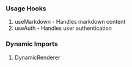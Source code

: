 ### Usage Hooks
1. useMarkdown - Handles markdown content
2. useAuth - Handles user authentication 

### Dynamic Imports
1. DynamicRenderer